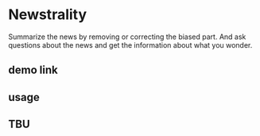 # Newstrality
Summarize the news by removing or correcting the biased part.
And ask questions about the news and get the information about what you wonder.
## demo link

## usage

## TBU

